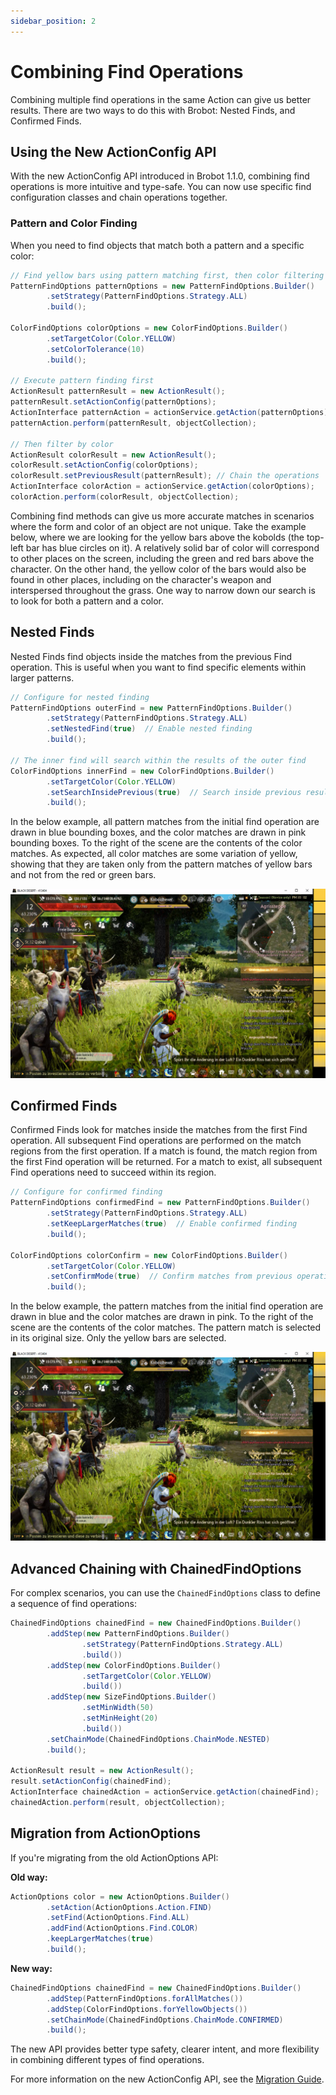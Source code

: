 ```yaml
---
sidebar_position: 2
---
```


# Combining Find Operations

Combining multiple find operations in the same Action can give us better results.
There are two ways to do this with Brobot: Nested Finds, and Confirmed Finds.

## Using the New ActionConfig API

With the new ActionConfig API introduced in Brobot 1.1.0, combining find operations is more intuitive and type-safe. You can now use specific find configuration classes and chain operations together.

### Pattern and Color Finding

When you need to find objects that match both a pattern and a specific color:

```java
// Find yellow bars using pattern matching first, then color filtering
PatternFindOptions patternOptions = new PatternFindOptions.Builder()
        .setStrategy(PatternFindOptions.Strategy.ALL)
        .build();

ColorFindOptions colorOptions = new ColorFindOptions.Builder()
        .setTargetColor(Color.YELLOW)
        .setColorTolerance(10)
        .build();

// Execute pattern finding first
ActionResult patternResult = new ActionResult();
patternResult.setActionConfig(patternOptions);
ActionInterface patternAction = actionService.getAction(patternOptions);
patternAction.perform(patternResult, objectCollection);

// Then filter by color
ActionResult colorResult = new ActionResult();
colorResult.setActionConfig(colorOptions);
colorResult.setPreviousResult(patternResult); // Chain the operations
ActionInterface colorAction = actionService.getAction(colorOptions);
colorAction.perform(colorResult, objectCollection);
```

Combining find methods can give us more accurate matches in scenarios where the 
form and color of an object are not unique. Take the example below, where we are looking
for the yellow bars above the kobolds (the top-left bar has blue circles on it). 
A relatively solid bar of color will correspond to other places on the screen, including 
the green and red bars above the character. On the other hand, the yellow color of 
the bars would also be found in other places, including on the character's weapon and
interspersed throughout the grass. One way to narrow down our search is to look for 
both a pattern and a color.  

## Nested Finds

Nested Finds find objects inside the matches from the previous Find operation. This is useful when you want to find specific elements within larger patterns.

```java
// Configure for nested finding
PatternFindOptions outerFind = new PatternFindOptions.Builder()
        .setStrategy(PatternFindOptions.Strategy.ALL)
        .setNestedFind(true)  // Enable nested finding
        .build();

// The inner find will search within the results of the outer find
ColorFindOptions innerFind = new ColorFindOptions.Builder()
        .setTargetColor(Color.YELLOW)
        .setSearchInsidePrevious(true)  // Search inside previous results
        .build();
```

In the below example, all pattern matches from the initial find operation are drawn in 
blue bounding boxes, and the color matches are drawn in pink bounding boxes. To the 
right of the scene are the contents of the color matches. As expected, all color matches 
are some variation of yellow, showing that they are taken only from the pattern matches of
yellow bars and not from the red or green bars.  

![nestedFind](/img/color/nestedFind.png)  

## Confirmed Finds

Confirmed Finds look for matches inside the matches from the first Find operation. 
All subsequent Find operations are performed on the match regions from the first operation.
If a match is found, the match region from the first Find operation will be returned. 
For a match to exist, all subsequent Find operations need to succeed within its region. 

```java
// Configure for confirmed finding
PatternFindOptions confirmedFind = new PatternFindOptions.Builder()
        .setStrategy(PatternFindOptions.Strategy.ALL)
        .setKeepLargerMatches(true)  // Enable confirmed finding
        .build();

ColorFindOptions colorConfirm = new ColorFindOptions.Builder()
        .setTargetColor(Color.YELLOW)
        .setConfirmMode(true)  // Confirm matches from previous operation
        .build();
```

In the below example, the pattern matches from the initial find operation are drawn in
blue and the color matches are drawn in pink. To the right of the scene are the contents of the 
color matches. The pattern match is selected in its original size. Only the yellow bars are selected.  

![confirmedFind](/img/color/confirmedFind.png)  

## Advanced Chaining with ChainedFindOptions

For complex scenarios, you can use the `ChainedFindOptions` class to define a sequence of find operations:

```java
ChainedFindOptions chainedFind = new ChainedFindOptions.Builder()
        .addStep(new PatternFindOptions.Builder()
                .setStrategy(PatternFindOptions.Strategy.ALL)
                .build())
        .addStep(new ColorFindOptions.Builder()
                .setTargetColor(Color.YELLOW)
                .build())
        .addStep(new SizeFindOptions.Builder()
                .setMinWidth(50)
                .setMinHeight(20)
                .build())
        .setChainMode(ChainedFindOptions.ChainMode.NESTED)
        .build();

ActionResult result = new ActionResult();
result.setActionConfig(chainedFind);
ActionInterface chainedAction = actionService.getAction(chainedFind);
chainedAction.perform(result, objectCollection);
```

## Migration from ActionOptions

If you're migrating from the old ActionOptions API:

**Old way:**
```java
ActionOptions color = new ActionOptions.Builder()
        .setAction(ActionOptions.Action.FIND)
        .setFind(ActionOptions.Find.ALL)
        .addFind(ActionOptions.Find.COLOR)
        .keepLargerMatches(true)
        .build();
```

**New way:**
```java
ChainedFindOptions chainedFind = new ChainedFindOptions.Builder()
        .addStep(PatternFindOptions.forAllMatches())
        .addStep(ColorFindOptions.forYellowObjects())
        .setChainMode(ChainedFindOptions.ChainMode.CONFIRMED)
        .build();
```

The new API provides better type safety, clearer intent, and more flexibility in combining different types of find operations.

For more information on the new ActionConfig API, see the [Migration Guide](/docs/core-library/guides/migration-guide).